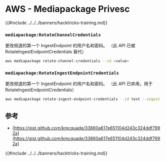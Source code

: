 # AWS - Mediapackage Privesc

{{#include ../../../banners/hacktricks-training.md}}

### `mediapackage:RotateChannelCredentials`

更改频道的第一个 IngestEndpoint 的用户名和密码。 （此 API 已被 RotateIngestEndpointCredentials 替代）
```bash
aws mediapackage rotate-channel-credentials --id <value>
```
### `mediapackage:RotateIngestEndpointCredentials`

更改频道的第一个 IngestEndpoint 的用户名和密码。 （此 API 已弃用，用于 RotateIngestEndpointCredentials）
```bash
aws mediapackage rotate-ingest-endpoint-credentials --id test --ingest-endpoint-id 584797f1740548c389a273585dd22a63
```
## 参考

- [https://gist.github.com/kmcquade/33860a617e651104d243c324ddf7992a](https://gist.github.com/kmcquade/33860a617e651104d243c324ddf7992a)

{{#include ../../../banners/hacktricks-training.md}}
